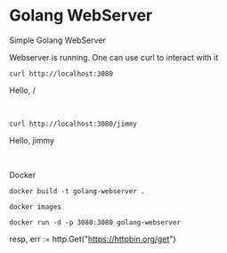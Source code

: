 # Golang WebServer
Simple Golang WebServer

Webserver is running. One can use curl to interact with it

```console
curl http://localhost:3080
```
Hello, /

&nbsp;

```console
curl http://localhost:3080/jimmy
```
Hello, jimmy

&nbsp;&nbsp;

Docker
```console
docker build -t golang-webserver .
```

```console
docker images
```

```console
docker run -d -p 3080:3080 golang-webserver
```


resp, err := http.Get("https://httpbin.org/get")
